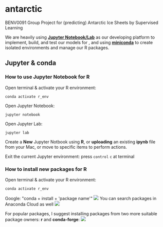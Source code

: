 # antarctic
BENV0091 Group Project for (predicting) Antarctic Ice Sheets by Supervised Learning

We are heavily using [**Jupyter Notebook/Lab**](https://jupyter.org/) as our developing platform to implement, build, and test our models for , and using [**miniconda**](https://docs.conda.io/en/latest/miniconda.html) to create isolated environments and manage our R packages.

## Jupyter & conda
### How to use Jupyter Notebook for R
Open terminal & activate your R environment:
```terminal
conda activate r_env
```
Open Jupyter Notebook:
```terminal
jupyter notebook
```
Open Jupyter Lab:
```terminal
jupyter lab
```
Create a **New** Jupyter Notbook using **R**, or **uploading** an existing **ipynb** file from your Mac, or move to specific items to perform actions.

Exit the current Jupyter environment: press ```control``` ```c``` at terminal

### How to install new packages for R
Open terminal & activate your R environment:
```terminal
conda activate r_env
```
Google: "conda + install + 'package name'"
![](https://i.loli.net/2020/11/11/CmctZKLaVk13z6i.png)
You can search packages in Anaconda Cloud as well
![](https://i.loli.net/2020/11/11/2CyjwKpDrhTbRLZ.png)

For popular packages, I suggest installing packages from two more suitable package owners: **r** and **conda-forge**:
![](https://i.loli.net/2020/11/11/oIExn5U8zpFLdkV.png)
